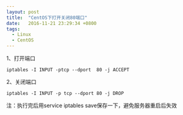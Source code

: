 ```yaml
---
layout: post
title:  "CentOS下打开关闭80端口"
date:   2016-11-21 23:29:34 +0800
tags: 
  - Linux 
  - CentOS
---
```


1、打开端口  

`iptables -I INPUT -ptcp --dport  80 -j ACCEPT`

2、关闭端口  

`iptables -I INPUT -p tcp --dport 80 -j DROP`

注：执行完后用service iptables save保存一下，避免服务器重启后失效